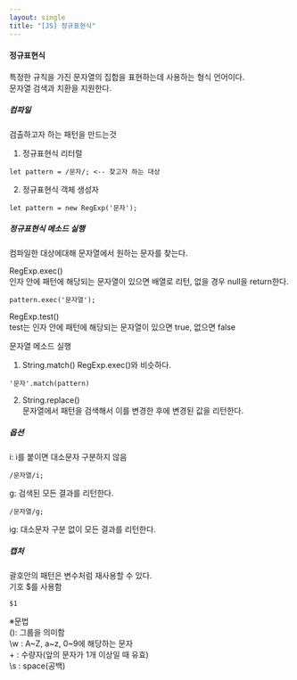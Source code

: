 ```yaml
---
layout: single
title: "[JS] 정규표현식"
---
```

#### 정규표현식   
특정한 규칙을 가진 문자열의 집합을 표현하는데 사용하는 형식 언어이다.   
문자열 검색과 치환을 지원한다.   
   
##### 컴파일   
검출하고자 하는 패턴을 만드는것   
1. 정규표현식 리터럴   
```
let pattern = /문자/; <-- 찾고자 하는 대상
```
2. 정규표현식 객체 생성자   
```
let pattern = new RegExp('문자');
```
##### 정규표현식 메소드 실행   
컴파일한 대상에대해 문자열에서 원하는 문자를 찾는다.    
   
RegExp.exec()   
인자 안에 패턴에 해당되는 문자열이 있으면 배열로 리턴, 없을 경우 null을 return한다.   
```
pattern.exec('문자열');
```
   
RegExp.test()    
test는 인자 안에 패턴에 해당되는 문자열이 있으면 true, 없으면 false   
   
문자열 메소드 실행   
1. String.match()
RegExp.exec()와 비슷하다.   
```
'문자'.match(pattern)
```
2. String.replace()   
문자열에서 패턴을 검색해서 이를 변경한 후에 변경된 값을 리턴한다.   

##### 옵션   
i: i를 붙이면 대소문자 구분하지 않음   
```
/문자열/i;
```
   
g: 검색된 모든 결과를 리턴한다.   
```
/문자열/g;
```
ig: 대소문자 구분 없이 모든 결과를 리턴한다.   
   
##### 캡처
괄호안의 패턴은 변수처럼 재사용할 수 있다.   
기호 $를 사용함   
```
$1
```
   
※문법   
(): 그룹을 의미함   
\\w : A\~Z, a\~z, 0~9에 해당하는 문자   
\+ : 수량자(앞의 문자가 1개 이상일 때 유효)   
\\s : space(공백)   

